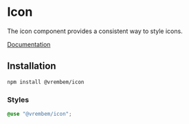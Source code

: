 # Icon

The icon component provides a consistent way to style icons.

[Documentation](https://vrembem.com/packages/icon)

## Installation

```sh
npm install @vrembem/icon
```

### Styles

```scss
@use "@vrembem/icon";
```
